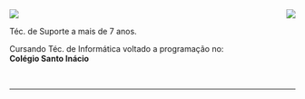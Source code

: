<img align='right' src="https://github-readme-stats.vercel.app/api?username=matheuscrook&show_icons=true&title_color=783c00&text_color=af552e&icon_color=783c00&bg_color=f8efd4&cache_seconds=2300">

<img src="https://img.shields.io/static/v1?label=Overview&message=Matheus Crook&color=f8efd4&style=for-the-badge&logo=GitHub">

<p>

Téc. de Suporte a mais de 7 anos.
  
Cursando Téc. de Informática voltado a programação no: 
  <br>**Colégio Santo Inácio**
  
<br/>


</p>
<hr>

